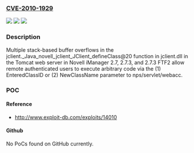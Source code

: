 ### [CVE-2010-1929](https://cve.mitre.org/cgi-bin/cvename.cgi?name=CVE-2010-1929)
![](https://img.shields.io/static/v1?label=Product&message=n%2Fa&color=blue)
![](https://img.shields.io/static/v1?label=Version&message=n%2Fa&color=blue)
![](https://img.shields.io/static/v1?label=Vulnerability&message=n%2Fa&color=brighgreen)

### Description

Multiple stack-based buffer overflows in the jclient._Java_novell_jclient_JClient_defineClass@20 function in jclient.dll in the Tomcat web server in Novell iManager 2.7, 2.7.3, and 2.7.3 FTF2 allow remote authenticated users to execute arbitrary code via the (1) EnteredClassID or (2) NewClassName parameter to nps/servlet/webacc.

### POC

#### Reference
- http://www.exploit-db.com/exploits/14010

#### Github
No PoCs found on GitHub currently.

